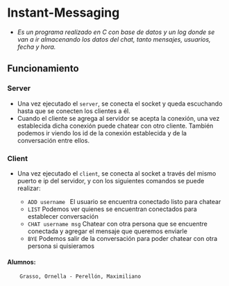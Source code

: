 # Instant-Messaging

- _Es un programa realizado en C con base de datos y un log donde se van a ir almacenando los datos del chat, tanto mensajes, usuarios, fecha y hora._

## Funcionamiento

### Server

- Una vez ejecutado el `server`, se conecta el socket y queda escuchando hasta que se conecten los clientes a él.
- Cuando el cliente se agrega al servidor se acepta la conexión, una vez establecida dicha conexión puede chatear con otro cliente. También podemos ir viendo los id de la conexión establecida y de la conversación entre ellos.

### Client 

- Una vez ejecutado el `client`, se conecta al socket a través del mismo puerto e ip del servidor, y con los siguientes comandos se puede realizar:

    - `ADD username `         El usuario se encuentra conectado listo para chatear
    - `LIST`                  Podemos ver quienes se encuentran conectados para establecer conversación
    - `CHAT username msg`     Chatear con otra persona que se encuentre conectada y agregar el mensaje que queremos enviarle
    - `BYE`                   Podemos salir de la conversación para poder chatear con otra persona si quisieramos
 
    
    
#### Alumnos:
        Grasso, Ornella - Perellón, Maximiliano
